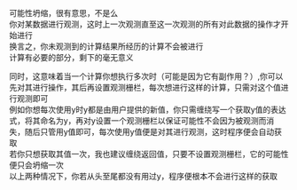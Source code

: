 可能性坍缩，很有意思，不是么  
你对某数据进行观测，这时上一次观测直至这一次观测的所有对此数据的操作才开始进行  
换言之，你未观测到的计算结果所经历的计算不会被进行  
计算有必要的部分，剩下的毫无意义  
  
同时，这意味着当一个计算你想执行多次时（可能是因为它有副作用？）,你可以先对其进行操作，其后再设置观测栅栏，每次想进行这样的计算，只需对这个值进行观测即可  
例如你想每次使用y时y都是由用户提供的新值，你只需缠绕写一个获取y值的表达式，将其命名为y，再对y设置一个观测栅栏以保证可能性不会因为被观测而消失，随后只管用y值即可，每次使用y值便是对其进行观测，这时程序便会自动获取  
若你只想获取其值一次，我也建议缠绕返回值，只要不设置观测栅栏，它的可能性便只会坍缩一次  
以上两种情况下，你若从头至尾都没有用过y，程序便根本不会进行这样的获取  
